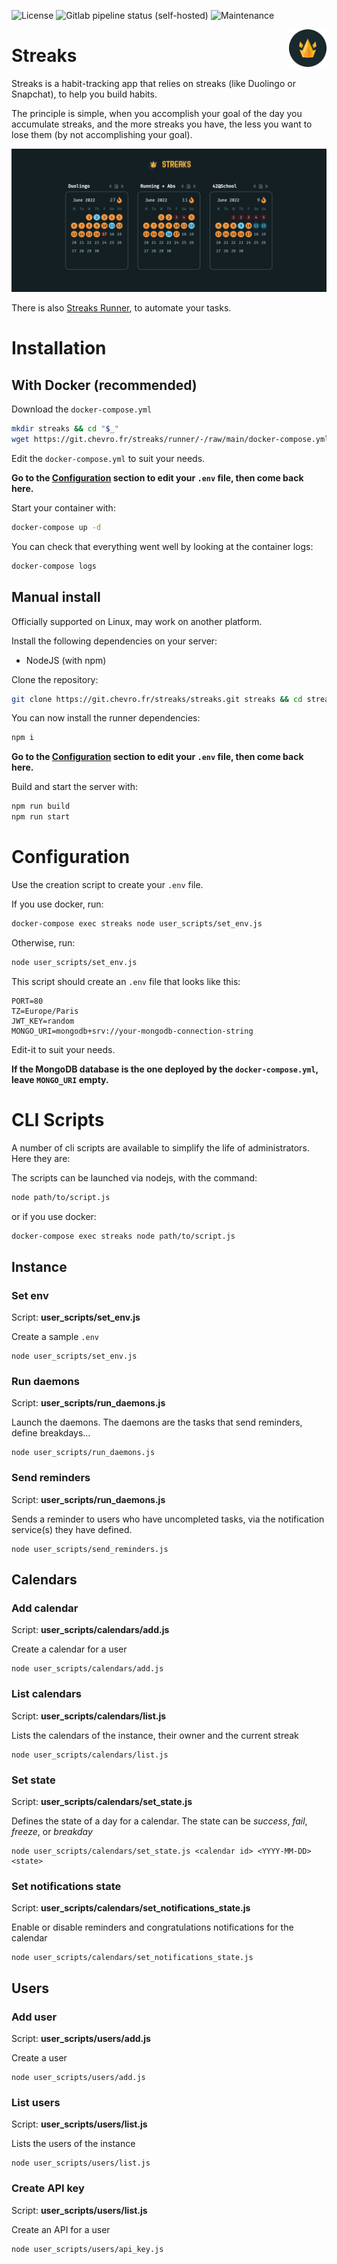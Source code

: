 ![License](https://img.shields.io/badge/license-MIT-blue?style=flat-square)
![Gitlab pipeline status (self-hosted)](https://img.shields.io/gitlab/pipeline-status/streaks/streaks?branch=main&gitlab_url=https%3A%2F%2Fgit.chevro.fr&style=flat-square)
![Maintenance](https://img.shields.io/maintenance/yes/2022?style=flat-square)

<img src="src/public/icons/logo.svg" height="60" width="60" align="right">

Streaks
=======

Streaks is a habit-tracking app that relies on streaks (like Duolingo or Snapchat), to help you build habits.

The principle is simple, when you accomplish your goal of the day you accumulate streaks, and the more streaks you have, the less you want to lose them (by not accomplishing your goal).

![Streaks's dashboard](dashboard.png)

There is also [Streaks Runner](https://git.chevro.fr/streaks/runner), to automate your tasks.

Installation
============

With Docker (recommended)
-------------------------
Download the `docker-compose.yml`
```bash
mkdir streaks && cd "$_"
wget https://git.chevro.fr/streaks/runner/-/raw/main/docker-compose.yml
```

Edit the `docker-compose.yml` to suit your needs.

**Go to the [Configuration](#configuration) section to edit your `.env` file, then come back here.**

Start your container with:
```bash
docker-compose up -d
```

You can check that everything went well by looking at the container logs:
```bash
docker-compose logs
```

Manual install
--------------
Officially supported on Linux, may work on another platform.

Install the following dependencies on your server:
- NodeJS (with npm)

Clone the repository:
```bash
git clone https://git.chevro.fr/streaks/streaks.git streaks && cd streaks
```

You can now install the runner dependencies:
```bash
npm i
```

**Go to the [Configuration](#configuration) section to edit your `.env` file, then come back here.**

Build and start the server with:
```bash
npm run build
npm run start
```

Configuration
=============

Use the creation script to create your `.env` file.

If you use docker, run:
```bash
docker-compose exec streaks node user_scripts/set_env.js
```
Otherwise, run:
```bash
node user_scripts/set_env.js
```

This script should create an `.env` file that looks like this:
```env
PORT=80
TZ=Europe/Paris
JWT_KEY=random
MONGO_URI=mongodb+srv://your-mongodb-connection-string
```
Edit-it to suit your needs.

**If the MongoDB database is the one deployed by the `docker-compose.yml`, leave `MONGO_URI` empty.**

CLI Scripts
===========

A number of cli scripts are available to simplify the life of administrators. Here they are:

The scripts can be launched via nodejs, with the command:
```bash
node path/to/script.js
```
or if you use docker:
```bash
docker-compose exec streaks node path/to/script.js
```

Instance
--------

### **Set env**
Script: **user_scripts/set_env.js**

Create a sample `.env`

```
node user_scripts/set_env.js
```

### **Run daemons**
Script: **user_scripts/run_daemons.js**

Launch the daemons. The daemons are the tasks that send reminders, define breakdays...

```
node user_scripts/run_daemons.js
```

### **Send reminders**
Script: **user_scripts/run_daemons.js**

Sends a reminder to users who have uncompleted tasks, via the notification service(s) they have defined.

```
node user_scripts/send_reminders.js
```

Calendars
---------

### **Add calendar**
Script: **user_scripts/calendars/add.js**

Create a calendar for a user

```
node user_scripts/calendars/add.js
```

### **List calendars**
Script: **user_scripts/calendars/list.js**

Lists the calendars of the instance, their owner and the current streak

```
node user_scripts/calendars/list.js
```

### **Set state**
Script: **user_scripts/calendars/set_state.js**

Defines the state of a day for a calendar. The state can be *success*, *fail*, *freeze*, or *breakday*

```
node user_scripts/calendars/set_state.js <calendar id> <YYYY-MM-DD> <state>
```

### **Set notifications state**
Script: **user_scripts/calendars/set_notifications_state.js**

Enable or disable reminders and congratulations notifications for the calendar

```
node user_scripts/calendars/set_notifications_state.js
```

Users
-----

### **Add user**
Script: **user_scripts/users/add.js**

Create a user

```
node user_scripts/users/add.js
```

### **List users**
Script: **user_scripts/users/list.js**

Lists the users of the instance

```
node user_scripts/users/list.js
```

### **Create API key**
Script: **user_scripts/users/list.js**

Create an API for a user

```
node user_scripts/users/api_key.js
```
